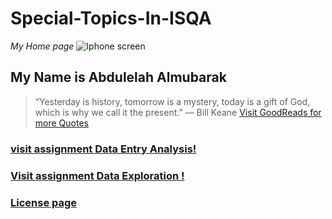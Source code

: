 # Special-Topics-In-ISQA
_My Home page_
![Iphone screen](<img src="IMG_0240.PNG" alt="Iphone screen" width="60"/> )



## My Name is Abdulelah Almubarak
> “Yesterday is history, tomorrow is a mystery, today is a gift of God, which is why we call it the present.”
― Bill Keane
[Visit GoodReads for more Quotes](https://www.goodreads.com/quotes/tag/hope)

### [visit assignment Data Entry Analysis!](https://github.com/Abdulelah01/Special-Topics-In-ISQA/blob/master/Data%20Entry%20Analysis.md) 
### [Visit assignment Data Exploration !](https://github.com/Abdulelah01/Special-Topics-In-ISQA/blob/master/Data%20Exploration.md)
### [License page](https://github.com/Abdulelah01/Special-Topics-In-ISQA/blob/master/LICENSE.md)

 


